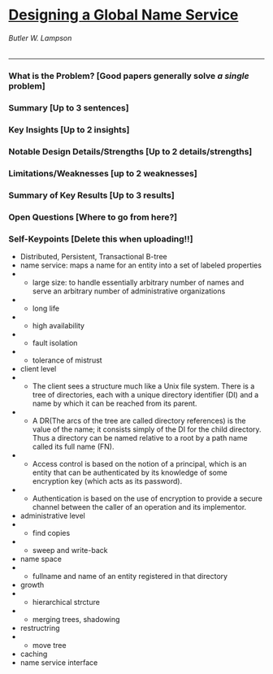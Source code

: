# [Designing a Global Name Service](https://www.microsoft.com/en-us/research/wp-content/uploads/2016/02/acrobat-15.pdf)

###### Butler W. Lampson

---

### What is the Problem? [Good papers generally solve *a single* problem]



### Summary [Up to 3 sentences]



### Key Insights [Up to 2 insights]



### Notable Design Details/Strengths [Up to 2 details/strengths]



### Limitations/Weaknesses [up to 2 weaknesses]



### Summary of Key Results [Up to 3 results]



### Open Questions [Where to go from here?]




### Self-Keypoints [Delete this when uploading!!]

* Distributed, Persistent, Transactional B-tree
* name service: maps a name for an entity into a set of labeled properties
* + large size: to handle essentially arbitrary number of names and serve an arbitrary number of administrative organizations
* + long life
* + high availability
* + fault isolation
* + tolerance of mistrust
* client level
* + The client sees a structure much like a Unix file system. There is a tree of directories, each with a unique directory identifier (DI) and a name by which it can be reached from its parent. 
* + A DR(The arcs of the tree are called directory references) is the value of the name; it consists simply of the DI for the child directory. Thus a directory can be named relative to a root by a path name called its full name (FN).
* + Access control is based on the notion of a principal, which is an entity that can be authenticated by its knowledge of some encryption key (which acts as its password).
* + Authentication is based on the use of encryption to provide a secure channel between the caller of an operation and its implementor.
* administrative level
* + find copies
* + sweep and write-back
* name space
* + fullname and name of an entity registered in that directory
* growth
* + hierarchical strcture
* + merging trees, shadowing
* restructring
* + move tree
* caching
* name service interface
